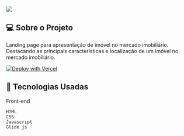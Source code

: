  <img  align="center" max-width="auto" height="auto"  src="https://github.com/Sara01romao/lp-imovel/assets/46323667/9c650d48-2388-4eed-b1cf-cb82077cda3e">




<br>


## 💻  Sobre o Projeto

Landing page para apresentação de imóvel no mercado imobiliário.
Destacando as principais características e localização de um imóvel no mercado imobiliário.


  [![Deploy with Vercel](https://vercel.com/button)](https://landingpage-imobiliaria.netlify.app/)

## :rocket: Tecnologias Usadas
Front-end 
```
HTML
CSS
Javascript
Glide js




```
